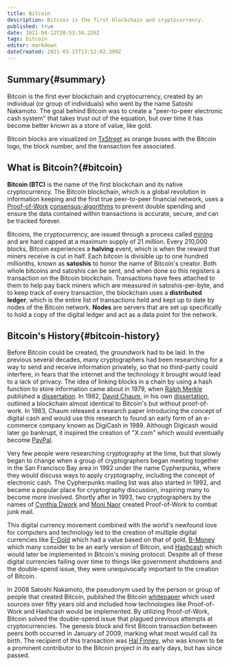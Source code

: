 ```yaml
---
title: Bitcoin
description: Bitcoin is the first blockchain and cryptocurrency.
published: true
date: 2021-04-12T20:53:34.226Z
tags: bitcoin
editor: markdown
dateCreated: 2021-03-15T13:52:02.399Z
---
```


## Summary{#summary}

Bitcoin is the first ever blockchain and cryptocurrency, created by an individual (or group of individuals) who went by the name Satoshi Nakamoto. The goal behind Bitcoin was to create a "peer-to-peer electronic cash system" that takes trust out of the equation, but over time it has become better known as a store of value, like gold.

Bitcoin blocks are visualized on [TxStreet](https://www.txstreet.com) as orange buses with the Bitcoin logo, the block number, and the transaction fee associated.

## What is Bitcoin?{#bitcoin}

**Bitcoin (BTC)** is the name of the first blockchain and its native cryptocurrency. The Bitcoin blockchain, which is a global revolution in information keeping and the first true peer-to-peer financial network, uses a [Proof-of-Work](/en/blockchain/consensus-algorithms) [consensus-algorithms](/en/blockchain/consensus-algorithms) to prevent double spending and ensure the data contained within transactions is accurate, secure, and can be tracked forever.

Bitcoins, the cryptocurrency, are issued through a process called [mining](/en/blockchain/mining) and are hard capped at a maximum supply of 21 million. Every 210,000 blocks, Bitcoin experiences a **halving** event, which is when the reward that miners receive is cut in half. Each bitcoin is divisible up to one hundred millionths, known as **satoshis** to honor the name of Bitcoin's creator. Both whole bitcoins and satoshis can be sent, and when done so this registers a transaction on the Bitcoin blockchain. Transactions have fees attached to them to help pay back miners which are measured in satoshis-per-byte, and to keep track of every transaction, the blockchain uses a **distributed ledger**, which is the entire list of transactions held and kept up to date by nodes of the Bitcoin network. **Nodes** are servers that are set up specifically to hold a copy of the digital ledger and act as a data point for the network.

## Bitcoin's History{#bitcoin-history}

Before Bitcoin could be created, the groundwork had to be laid. In the previous several decades, many cryptographers had been researching for a way to send and receive information privately, so that no third-party could interfere, in fears that the internet and the technology it brought would lead to a lack of privacy. The idea of linking blocks in a chain by using a hash function to store information came about in 1979, when [Ralph Merkle](https://en.wikipedia.org/wiki/Ralph_Merkle) published a [dissertation](https://nakamotoinstitute.org/static/docs/secrecy-authentication-and-public-key-systems.pdf). In 1982, [David Chaum](https://en.wikipedia.org/wiki/David_Chaum), in his own [dissertation](https://nakamotoinstitute.org/static/docs/computer-systems-by-mutually-suspicious-groups.pdf), outlined a blockchain almost identical to Bitcoin's but without proof-of-work. In 1983, Chaum released a research paper introducing the concept of digital cash and would use this research to found an early form of an e-commerce company known as DigiCash in 1989. Although Digicash would later go bankrupt, it inspired the creation of "X.com" which would eventually become [PayPal](https://www.paypal.com/us/webapps/mpp/crypto).

Very few people were researching cryptography at the time, but that slowly began to change when a group of cryptographers began meeting together in the San Francisco Bay area in 1992 under the name Cypherpunks, where they would discuss ways to apply cryptography, including the concept of electronic cash. The Cypherpunks mailing list was also started in 1992, and became a popular place for cryptography discussion, inspiring many to become more involved. Shortly after in 1993, two cryptographers by the names of [Cynthia Dwork](https://en.wikipedia.org/wiki/Cynthia_Dwork) and [Moni Naor](https://en.wikipedia.org/wiki/Moni_Naor) created Proof-of-Work to combat junk mail.

This digital currency movement combined with the world's newfound love for computers and technology led to the creation of multiple digital currencies like [E-Gold](https://en.wikipedia.org/wiki/E-gold) which had a value based on that of gold, [B-Money](http://www.weidai.com/bmoney.txt) which many consider to be an early version of Bitcoin, and [Hashcash](http://www.hashcash.org/) which would later be implemented in Bitcoin's mining protocol. Despite all of these digital currencies failing over time to things like government shutdowns and the double-spend issue, they were unequivocally important to the creation of Bitcoin.

In 2008 Satoshi Nakamoto, the pseudonym used by the person or group of people that created Bitcoin, published the Bitcoin [whitepaper](#white-papers) which used sources over fifty years old and included how technologies like Proof-of-Work and Hashcash would be implemented. By utilizing Proof-of-Work, Bitcoin solved the double-spend issue that plagued previous attempts at cryptocurrencies. The genesis block and first Bitcoin transaction between peers both occurred in January of 2009, marking what most would call its birth. The recipient of this transaction was [Hal Finney](https://en.wikipedia.org/wiki/Hal_Finney_(computer_scientist)), who was known to be a prominent contributor to the Bitcoin project in its early days, but has since passed.

